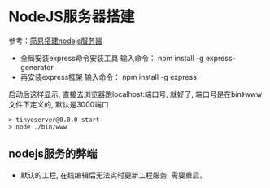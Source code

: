 # NodeJS服务器搭建

参考：[简易搭建nodejs服务器](https://zhuanlan.zhihu.com/p/76300383)

- 全局安装express命令安装工具 输入命令： npm install -g express-generator
- 再安装express框架 输入命令： npm install -g express

启动后这样显示, 直接去浏览器跑localhost:端口号, 就好了, 端口号是在bin》www文件下定义的, 默认是3000端口
```
> tinyoserver@0.0.0 start
> node ./bin/www
```

## nodejs服务的弊端

- 默认的工程, 在线编辑后无法实时更新工程服务, 需要重启。